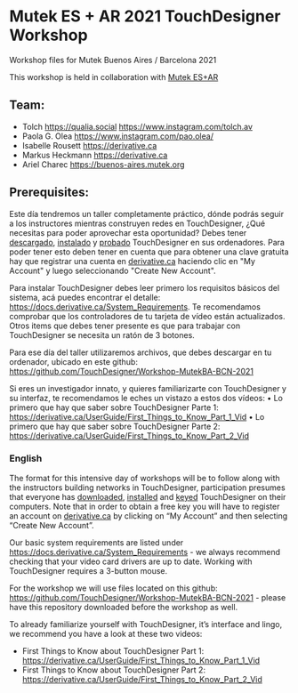 # Mutek ES + AR 2021 TouchDesigner Workshop
Workshop files for Mutek Buenos Aires / Barcelona 2021

This workshop is held in collaboration with [Mutek ES+AR](https://buenos-aires.mutek.org)

## Team:
* Tolch https://qualia.social https://www.instagram.com/tolch.av
* Paola G. Olea https://www.instagram.com/pao.olea/
* Isabelle Rousett https://derivative.ca
* Markus Heckmann https://derivative.ca
* Ariel Charec https://buenos-aires.mutek.org

## Prerequisites:
Este día tendremos un taller completamente práctico, dónde podrás seguir a los instructores mientras construyen redes en TouchDesigner, ¿Qué necesitas para poder aprovechar esta oportunidad?
Debes tener [descargado](derivative.ca/download), [instalado](https://docs.derivative.ca/Install_TouchDesigner) y [probado](https://docs.derivative.ca/Key_Manager_Dialog#Creating_a_Key) TouchDesigner en sus ordenadores. Para poder tener esto deben tener en cuenta que para obtener una clave gratuita hay que registrar una cuenta en [derivative.ca](derivative.ca) haciendo clic en "My Account" y luego seleccionando "Create New Account".

Para instalar TouchDesigner debes leer primero los requisitos básicos del sistema, acá puedes encontrar el detalle:
https://docs.derivative.ca/System_Requirements. Te recomendamos comprobar que los controladores de tu tarjeta de vídeo están actualizados.
Otros items que debes tener presente es que para trabajar con TouchDesigner se necesita un ratón de 3 botones.

Para ese día del taller utilizaremos archivos, que debes descargar en tu ordenador, ubicado en este github: https://github.com/TouchDesigner/Workshop-MutekBA-BCN-2021

Si eres un investigador innato, y quieres familiarizarte con TouchDesigner y su interfaz, te recomendamos le eches un vistazo a estos dos vídeos:
•	Lo primero que hay que saber sobre TouchDesigner Parte 1: https://derivative.ca/UserGuide/First_Things_to_Know_Part_1_Vid
•	Lo primero que hay que saber sobre TouchDesigner Parte 2: https://derivative.ca/UserGuide/First_Things_to_Know_Part_2_Vid

### English
The format for this intensive day of workshops will be to follow along with the instructors building networks in TouchDesigner, participation presumes that everyone has [downloaded](derivative.ca/download), [installed](https://docs.derivative.ca/Install_TouchDesigner) and [keyed](https://docs.derivative.ca/Key_Manager_Dialog#Creating_a_Key) TouchDesigner on their computers. Note that in order to obtain a free key you will have to register an account on [derivative.ca](derivative.ca) by clicking on “My Account” and then selecting “Create New Account”.

Our basic system requirements are listed under https://docs.derivative.ca/System_Requirements - we always recommend checking that your video card drivers are up to date.
Working with TouchDesigner requires a 3-button mouse. 

For the workshop we will use files located on this github: https://github.com/TouchDesigner/Workshop-MutekBA-BCN-2021 - please have this repository downloaded before the workshop as well.

To already familiarize yourself with TouchDesigner, it’s interface and lingo, we recommend you have a look at these two videos:
*	First Things to Know about TouchDesigner Part 1: https://derivative.ca/UserGuide/First_Things_to_Know_Part_1_Vid
*	First Things to Know about TouchDesigner Part 2: https://derivative.ca/UserGuide/First_Things_to_Know_Part_2_Vid
